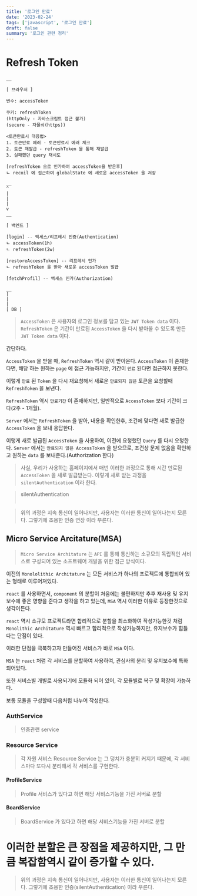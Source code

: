 ```yaml
---
title: '로그인 만료'
date: '2023-02-24'
tags: ['javascript', '로그인 만료']
draft: false
summary: '로그인 관련 정리'
---
```


# Refresh Token

```
__

[ 브라우저 ]

변수: accessToken

쿠키: refreshToken
(httpOnly - 자바스크립트 접근 불가)
(secure - 자물쇠(https))

<토큰만료시 대응법>
1. 토큰만료 에러 - 토큰만료시 에러 체크
2. 토큰 재발급 - refreshToken 을 통해 재발급
3. 실패했던 query 재시도

[refreshToken 으로 인가하여 accessToken을 받은후]
ㄴ recoil 에 접근하여 globalState 에 새로운 accessToken 을 저장

__
^
|
|
|
v
__

[ 백엔드 ]

[login] -- 엑세스/리프레시 인증(Authentication)
ㄴ accessToken(1h)
ㄴ refreshToken(2w)

[restoreAccessToken] -- 리프레시 인가
ㄴ refreshToken 을 받아 새로운 accessToken 발급

[fetchProfil] -- 엑세스 인가(Authorization)

__
|
|
|
[ DB ]

```

> `AccessToken` 은 사용자의 로그인 정보를 담고 있는 `JWT Token data` 이다.
> `RefreshToken` 은 기간이 만료된 `AccessToken` 을 다시 받아올 수 있도록 만든 `JWT Token data` 이다.

간단하다.

`AccessToken` 을 받을 때, `RefreshToken` 역시 같이 받아온다.
`AccessToken` 이 존재한다면, 해당 하는 원하는 `page` 에 접근 가능하지만, 기간이 `만료` 된다면 접근하지 못한다.

이렇게 `만료` 된 `Token` 을 다시 재요청해서 새로운 `만료되지 않은` 토큰을 요청할때 `RefreshToken` 을 보낸다.

`RefreshToken` 역시 `만료기간` 이 존재하지만, 일반적으로 `AccessToken` 보다 기간이 크다(2주 - 1개월).

`Server` 에서는 `RefreshToken` 을 받아, 내용을 확인한후, 조건에 맞다면 새로 발급한 `AccessToken` 을 보내 응답한다.

이렇게 새로 발급된 `AccessToken` 을 사용하여, 이전에 요청했던 `Query` 를 다시 요청한다.
`Server` 에서는 `만료되지 않은 AccessToken` 을 받으므로, 조건상 문제 없음을 확인하고 원하는 `data` 를 보내준다.(Authorization 한다)

> 사실, 우리가 사용하는 홈페이지에서 매번 이러한 과정으로 통해 시간 만료된 `AccessToken` 을 새로 발급받는다. 이렇게 새로 받는 과정을 `silentAuthentication` 이라 한다.

> silentAuthentication <br/><br/>

> 위의 과정은 지속 통신이 일어나지만, 사용자는 이러한 통신이 일어나는지 모른다. 그렇기에 조용한 인증 연장 이라 부른다.

## Micro Service Arcitature(MSA)

> `Micro Service Architature` 는 `API` 를 통해 통신하는 소규모의 독립적인 서비스로 구성되어 있는 소프트웨어 개발을 위한 접근 방식이다.

이전의 `Monololithic Architature` 는 모든 서비스가 하나의 프로젝트에 통합되어 있는 형태로 이루어져있다.

`react` 를 사용하면서, `component` 의 분할이 처음에는 불편하지만 추후 재사용 및 유지보수에 좋은 영향을 준다고 생각을 하고 있는데, `MSA` 역시 이러한 이유로 등장한것으로 생각이든다.

`react` 역시 소규모 프로젝트라면 합리적으로 분할을 최소화하여 작성가능한것 처럼 `Monolithic Architature` 역시 빠르고 합리적으로 작성가능하지만, 유지보수가 힘들다는 단점이 있다.

이러한 단점을 극복하고자 만들어진 서비스가 바로 `MSA` 이다.

`MSA` 는 `react` 처럼 각 서비스를 분할하여 사용하여, 관심사의 분리 및 유지보수에 특화 되어있다.

또한 서비스별 개별로 사용되기에 모듈화 되어 있어, 각 모듈별로 복구 및 확장이 가능하다.

보통 모듈을 구성할때 다음처럼 나누어 작성한다.

### AuthService

> 인증관련 service

### Resource Service

> 각 자원 서비스
> Resource Service 는 그 덩치가 충분히 커지기 때문에, 각 서비스마다 또다시 분리해서 각 서비스를 구현한다.

#### ProfileService

> Profile 서비스가 있다고 하면 해당 서비스기능을 가진 서버로 분할

#### BoardService

> BoardService 가 있다고 하면 해당 서비스기능을 가진 서버로 분할

# 이러한 분할은 큰 장점을 제공하지만, 그 만큼 복잡함역시 같이 증가할 수 있다.

> 위의 과정은 지속 통신이 일어나지만, 사용자는 이러한 통신이 일어나는지 모른다. 그렇기에 조용한 인증(silentAuthentication) 이라 부른다.